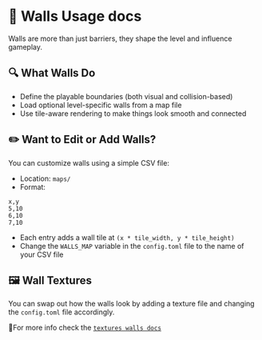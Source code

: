 # 🧱 Walls Usage docs

Walls are more than just barriers, they shape the level and influence gameplay.

## 🔍 What Walls Do
- Define the playable boundaries (both visual and collision-based)
- Load optional level-specific walls from a map file
- Use tile-aware rendering to make things look smooth and connected

## ✏️ Want to Edit or Add Walls?
You can customize walls using a simple CSV file:

- Location: `maps/`
- Format:
```
x,y
5,10
6,10
7,10
```
- Each entry adds a wall tile at `(x * tile_width, y * tile_height)`
- Change the `WALLS_MAP` variable in the `config.toml` file to the name of your CSV file

## 🖼️ Wall Textures
You can swap out how the walls look by adding a texture file and changing the `config.toml` file accordingly.

🔗For more info check the [`textures walls docs`](./textures/walls.md)